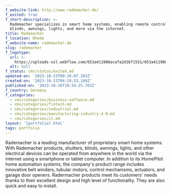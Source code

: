 ```yaml
---
f_website-link: http://www.rademacher.de/
f_exited: true
f_short-description: >-
  Rademacher specializes in smart home systems, enabling remote control of
  blinds, awnings, lights, and more via the internet.
title: Rademacher
f_location: Rhede
f_website-name: rademacher.de
slug: rademacher
f_logotype:
  url: >-
    https://uploads-ssl.webflow.com/653a411988acafa2d1bf1551/653a411988acafa2d1bf1619_64f85c05fafa46dcfe58206f_rademacher.png
  alt: null
f_status: cms/status/exited.md
updated-on: '2023-10-23T09:28:07.283Z'
created-on: '2023-10-23T04:19:33.169Z'
published-on: '2023-10-26T10:54:25.765Z'
f_country: Germany
f_categories:
  - cms/categories/business-software.md
  - cms/categories/fintech.md
  - cms/categories/industrial.md
  - cms/categories/manufacturing-industry-4-0.md
  - cms/categories/it.md
layout: '[portfolio].html'
tags: portfolio
---
```


Rademacher is a leading manufacturer of proprietary smart home systems. With Rademacher products, shutters, blinds, awnings, lights, and other electrical devices can be operated from anywhere in the world via the internet using a smartphone or tablet computer. In addition to its HomePilot home automation systems, the company's product range includes innovative belt winders, tubular motors, control mechanisms, actuators, and garage door openers. Radermacher products meet its customers' needs thanks to their excellent design and high level of functionality. They are also quick and easy to install.
